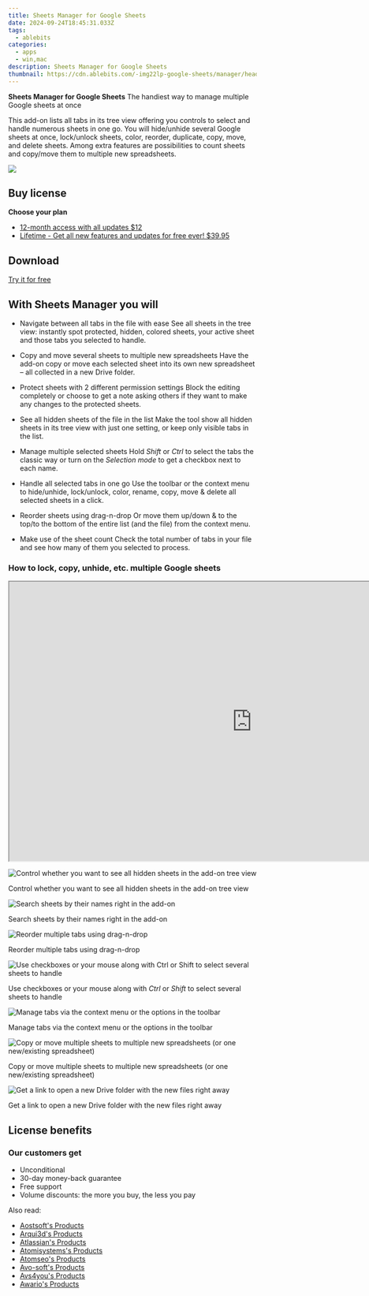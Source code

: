 ```yaml
---
title: Sheets Manager for Google Sheets
date: 2024-09-24T18:45:31.033Z
tags: 
  - ablebits
categories: 
  - apps
  - win,mac
description: Sheets Manager for Google Sheets
thumbnail: https://cdn.ablebits.com/-img22lp-google-sheets/manager/header-cover.webp
---
```


**Sheets Manager for Google Sheets**
The handiest way to manage multiple Google sheets at once

This add-on lists all tabs in its tree view offering you controls to select and handle numerous sheets in one go. You will hide/unhide several Google sheets at once, lock/unlock sheets, color, reorder, duplicate, copy, move, and delete sheets. Among extra features are possibilities to count sheets and copy/move them to multiple new spreadsheets.

![](https://cdn.ablebits.com/-img22lp-google-sheets/manager/header-cover.webp)

## Buy license

**Choose your plan**

- [12-month access with all updates $12](https://secure.2checkout.com/order/checkout.php?PRODS=37019667&QTY=1&AFFILIATE=108875&CART=1&CARD=2&DESIGN_TYPE=2&SHORT_FORM=1&COUPON=TrSbrExp-MnrAdns-01&CLEAN_CART=ALL&SRC=website)
- [Lifetime - Get all new features and updates for free ever! $39.95](https://secure.2checkout.com/order/checkout.php?PRODS=37019695&QTY=1&AFFILIATE=108875&CART=1&CARD=2&DESIGN_TYPE=2&SHORT_FORM=1&CLEAN_CART=ALL&SRC=website)

## Download

[Try it for free](https://workspace.google.com/marketplace/app/sheets_manager/909103320266)

## With Sheets Manager you will

-   Navigate between all tabs in the file with ease See all sheets in the tree view: instantly spot protected, hidden, colored sheets, your active sheet and those tabs you selected to handle.
-   Copy and move several sheets to multiple new spreadsheets Have the add-on copy or move each selected sheet into its own new spreadsheet – all collected in a new Drive folder.
-   Protect sheets with 2 different permission settings Block the editing completely or choose to get a note asking others if they want to make any changes to the protected sheets.
-   See all hidden sheets of the file in the list Make the tool show all hidden sheets in its tree view with just one setting, or keep only visible tabs in the list.

-   Manage multiple selected sheets Hold _Shift_ or _Ctrl_ to select the tabs the classic way or turn on the _Selection mode_ to get a checkbox next to each name.
-   Handle all selected tabs in one go Use the toolbar or the context menu to hide/unhide, lock/unlock, color, rename, copy, move & delete all selected sheets in a click.
-   Reorder sheets using drag-n-drop Or move them up/down & to the top/to the bottom of the entire list (and the file) from the context menu.
-   Make use of the sheet count Check the total number of tabs in your file and see how many of them you selected to process.

### How to lock, copy, unhide, etc. multiple Google sheets

 

<iframe loading="lazy" width="984" height="567" class="" src="https://www.youtube-nocookie.com/embed/OvKFj3SPRw0" allow="encrypted-media" allowfullscreen=""></iframe>

 ![Control whether you want to see all hidden sheets in the add-on tree view](https://cdn.ablebits.com/-img22lp-google-sheets/manager/show-hidden-sheets.png)

Control whether you want to see all hidden sheets in the add-on tree view

 ![Search sheets by their names right in the add-on](https://cdn.ablebits.com/-img22lp-google-sheets/manager/find-sheets.png)

Search sheets by their names right in the add-on

 ![Reorder multiple tabs using drag-n-drop](https://cdn.ablebits.com/-img22lp-google-sheets/manager/reorder-sheets.png)

Reorder multiple tabs using drag-n-drop

 ![Use checkboxes or your mouse along with <em>Ctrl</em> or <em>Shift</em> to select several sheets to handle](https://cdn.ablebits.com/-img22lp-google-sheets/manager/manage-multiple-sheets.png)

Use checkboxes or your mouse along with _Ctrl_ or _Shift_ to select several sheets to handle

 ![Manage tabs via the context menu or the options in the toolbar](https://cdn.ablebits.com/-img22lp-google-sheets/manager/context-menu.png)

Manage tabs via the context menu or the options in the toolbar

 ![Copy or move multiple sheets to multiple new spreadsheets (or one new/existing spreadsheet)](https://cdn.ablebits.com/-img22lp-google-sheets/manager/move-to-multiple-new-spreadsheets.png)

Copy or move multiple sheets to multiple new spreadsheets (or one new/existing spreadsheet)

 ![Get a link to open a new Drive folder with the new files right away](https://cdn.ablebits.com/-img22lp-google-sheets/manager/open-new-drive-folder.png)

Get a link to open a new Drive folder with the new files right away

## License benefits

### Our customers get

- Unconditional
- 30-day money-back guarantee
- Free support
- Volume discounts: the more you buy, the less you pay 

<ins class="adsbygoogle"
      style="display:block"
      data-ad-client="ca-pub-7571918770474297"
      data-ad-slot="8358498916"
      data-ad-format="auto"
      data-full-width-responsive="true"></ins>

<span class="atpl-alsoreadstyle">Also read:</span>
<div><ul>
<li><a href="https://tools.techidaily.com/aostsoft/products/"><u>Aostsoft's Products</u></a></li>
<li><a href="https://tools.techidaily.com/arqui3d/products/"><u>Arqui3d's Products</u></a></li>
<li><a href="https://tools.techidaily.com/atlassian/products/"><u>Atlassian's Products</u></a></li>
<li><a href="https://tools.techidaily.com/atomisystems/products/"><u>Atomisystems's Products</u></a></li>
<li><a href="https://tools.techidaily.com/atomseo/products/"><u>Atomseo's Products</u></a></li>
<li><a href="https://tools.techidaily.com/avo-soft/products/"><u>Avo-soft's Products</u></a></li>
<li><a href="https://tools.techidaily.com/avs4you/products/"><u>Avs4you's Products</u></a></li>
<li><a href="https://tools.techidaily.com/awario/products/"><u>Awario's Products</u></a></li>
</ul></div>

